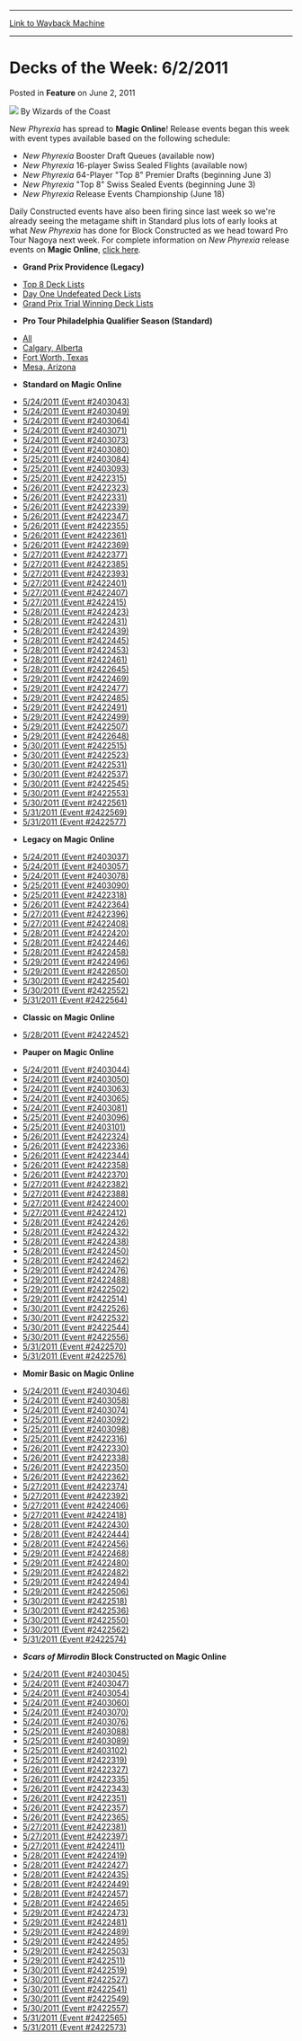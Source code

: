 
---
[Link to Wayback Machine](https://web.archive.org/web/20221004132542/https://magic.wizards.com/en/articles/archive/feature/decks-week-622011-2011-06-02)

[_metadata_:author]:- "Wizards of the Coast"
[_metadata_:description]:- "New Phyrexia has spread to Magic Online!"
[_metadata_:generator]:- "Drupal 7 (http://drupal.org)"
[_metadata_:publish_date]:- "2011-06-02"
[_metadata_:title]:- "Decks of the Week: 6/2/2011"
[_metadata_:wayback_capture_timestamp]:- "2022-10-04 13:25:42+00:00"
[_metadata_:wayback_raw_url]:- "https://web.archive.org/web/20221004132542id_/https://magic.wizards.com/en/articles/archive/feature/decks-week-622011-2011-06-02"
[_metadata_:wayback_url]:- "https://magic.wizards.com/en/articles/archive/feature/decks-week-622011-2011-06-02"
---


Decks of the Week: 6/2/2011
===========================



 Posted in **Feature**
 on June 2, 2011 






![](https://media.magic.wizards.com/styles/auth_small/public/images/person/wizards_author.jpg)
By Wizards of the Coast











N*ew Phyrexia* has spread to **Magic Online**! Release events began this week with event types available based on the following schedule:


* *New Phyrexia* Booster Draft Queues (available now)
* *New Phyrexia* 16-player Swiss Sealed Flights (available now)
* *New Phyrexia* 64-Player "Top 8" Premier Drafts (beginning June 3)
* *New Phyrexia* "Top 8" Swiss Sealed Events (beginning June 3)
* *New Phyrexia* Release Events Championship (June 18)

Daily Constructed events have also been firing since last week so we're already seeing the metagame shift in Standard plus lots of early looks at what *New Phyrexia* has done for Block Constructed as we head toward Pro Tour Nagoya next week. For complete information on *New Phyrexia* release events on **Magic Online**, [click here](http://archive.wizards.com/Magic/Magazine/Article.aspx?x=mtg/daily/other/05242011e).


* **Grand Prix Providence (Legacy)**
+ [Top 8 Deck Lists](/en/events/coverage/legacy-champion-descends-jupiter)
+ [Day One Undefeated Deck Lists](/en/articles/archive/event-coverage/grand-prix-providence-day-1-coverage-2011-05-29)
+ [Grand Prix Trial Winning Deck Lists](/en/articles/archive/event-coverage/grand-prix-providence-day-1-coverage-2011-05-29)
* **Pro Tour Philadelphia Qualifier Season (Standard)**
+ [All](/en/events/coverage/pro-tour-philadelphia-qualifier-season-top-8-standard-deck-lists)
+ [Calgary, Alberta](/en/articles/archive/event-coverage/pro-tour-philadelphia-qualifier-season-top-8-standard-deck-lists-5)
+ [Fort Worth, Texas](/en/articles/archive/event-coverage/pro-tour-philadelphia-qualifier-season-top-8-standard-deck-lists-6)
+ [Mesa, Arizona](/en/articles/archive/event-coverage/pro-tour-philadelphia-qualifier-season-top-8-standard-deck-lists-7)
* **Standard on Magic Online**
+ [5/24/2011 (Event #2403043)](http://archive.wizards.com/Magic/Digital/MagicOnlineTourn.aspx?x=mtg/digital/magiconline/tourn/2403043)
+ [5/24/2011 (Event #2403049)](http://archive.wizards.com/Magic/Digital/MagicOnlineTourn.aspx?x=mtg/digital/magiconline/tourn/2403049)
+ [5/24/2011 (Event #2403064)](http://archive.wizards.com/Magic/Digital/MagicOnlineTourn.aspx?x=mtg/digital/magiconline/tourn/2403064)
+ [5/24/2011 (Event #2403071)](http://archive.wizards.com/Magic/Digital/MagicOnlineTourn.aspx?x=mtg/digital/magiconline/tourn/2403071)
+ [5/24/2011 (Event #2403073)](http://archive.wizards.com/Magic/Digital/MagicOnlineTourn.aspx?x=mtg/digital/magiconline/tourn/2403073)
+ [5/24/2011 (Event #2403080)](http://archive.wizards.com/Magic/Digital/MagicOnlineTourn.aspx?x=mtg/digital/magiconline/tourn/2403080)
+ [5/25/2011 (Event #2403084)](http://archive.wizards.com/Magic/Digital/MagicOnlineTourn.aspx?x=mtg/digital/magiconline/tourn/2403084)
+ [5/25/2011 (Event #2403093)](http://archive.wizards.com/Magic/Digital/MagicOnlineTourn.aspx?x=mtg/digital/magiconline/tourn/2403093)
+ [5/25/2011 (Event #2422315)](http://archive.wizards.com/Magic/Digital/MagicOnlineTourn.aspx?x=mtg/digital/magiconline/tourn/2422315)
+ [5/26/2011 (Event #2422323)](http://archive.wizards.com/Magic/Digital/MagicOnlineTourn.aspx?x=mtg/digital/magiconline/tourn/2422323)
+ [5/26/2011 (Event #2422331)](http://archive.wizards.com/Magic/Digital/MagicOnlineTourn.aspx?x=mtg/digital/magiconline/tourn/2422331)
+ [5/26/2011 (Event #2422339)](http://archive.wizards.com/Magic/Digital/MagicOnlineTourn.aspx?x=mtg/digital/magiconline/tourn/2422339)
+ [5/26/2011 (Event #2422347)](http://archive.wizards.com/Magic/Digital/MagicOnlineTourn.aspx?x=mtg/digital/magiconline/tourn/2422347)
+ [5/26/2011 (Event #2422355)](http://archive.wizards.com/Magic/Digital/MagicOnlineTourn.aspx?x=mtg/digital/magiconline/tourn/2422355)
+ [5/26/2011 (Event #2422361)](http://archive.wizards.com/Magic/Digital/MagicOnlineTourn.aspx?x=mtg/digital/magiconline/tourn/2422361)
+ [5/26/2011 (Event #2422369)](http://archive.wizards.com/Magic/Digital/MagicOnlineTourn.aspx?x=mtg/digital/magiconline/tourn/2422369)
+ [5/27/2011 (Event #2422377)](http://archive.wizards.com/Magic/Digital/MagicOnlineTourn.aspx?x=mtg/digital/magiconline/tourn/2422377)
+ [5/27/2011 (Event #2422385)](http://archive.wizards.com/Magic/Digital/MagicOnlineTourn.aspx?x=mtg/digital/magiconline/tourn/2422385)
+ [5/27/2011 (Event #2422393)](http://archive.wizards.com/Magic/Digital/MagicOnlineTourn.aspx?x=mtg/digital/magiconline/tourn/2422393)
+ [5/27/2011 (Event #2422401)](http://archive.wizards.com/Magic/Digital/MagicOnlineTourn.aspx?x=mtg/digital/magiconline/tourn/2422401)
+ [5/27/2011 (Event #2422407)](http://archive.wizards.com/Magic/Digital/MagicOnlineTourn.aspx?x=mtg/digital/magiconline/tourn/2422407)
+ [5/27/2011 (Event #2422415)](http://archive.wizards.com/Magic/Digital/MagicOnlineTourn.aspx?x=mtg/digital/magiconline/tourn/2422415)
+ [5/28/2011 (Event #2422423)](http://archive.wizards.com/Magic/Digital/MagicOnlineTourn.aspx?x=mtg/digital/magiconline/tourn/2422423)
+ [5/28/2011 (Event #2422431)](http://archive.wizards.com/Magic/Digital/MagicOnlineTourn.aspx?x=mtg/digital/magiconline/tourn/2422431)
+ [5/28/2011 (Event #2422439)](http://archive.wizards.com/Magic/Digital/MagicOnlineTourn.aspx?x=mtg/digital/magiconline/tourn/2422439)
+ [5/28/2011 (Event #2422445)](http://archive.wizards.com/Magic/Digital/MagicOnlineTourn.aspx?x=mtg/digital/magiconline/tourn/2422445)
+ [5/28/2011 (Event #2422453)](http://archive.wizards.com/Magic/Digital/MagicOnlineTourn.aspx?x=mtg/digital/magiconline/tourn/2422453)
+ [5/28/2011 (Event #2422461)](http://archive.wizards.com/Magic/Digital/MagicOnlineTourn.aspx?x=mtg/digital/magiconline/tourn/2422461)
+ [5/28/2011 (Event #2422645)](http://archive.wizards.com/Magic/Digital/MagicOnlineTourn.aspx?x=mtg/digital/magiconline/tourn/2422645)
+ [5/29/2011 (Event #2422469)](http://archive.wizards.com/Magic/Digital/MagicOnlineTourn.aspx?x=mtg/digital/magiconline/tourn/2422469)
+ [5/29/2011 (Event #2422477)](http://archive.wizards.com/Magic/Digital/MagicOnlineTourn.aspx?x=mtg/digital/magiconline/tourn/2422477)
+ [5/29/2011 (Event #2422485)](http://archive.wizards.com/Magic/Digital/MagicOnlineTourn.aspx?x=mtg/digital/magiconline/tourn/2422485)
+ [5/29/2011 (Event #2422491)](http://archive.wizards.com/Magic/Digital/MagicOnlineTourn.aspx?x=mtg/digital/magiconline/tourn/2422491)
+ [5/29/2011 (Event #2422499)](http://archive.wizards.com/Magic/Digital/MagicOnlineTourn.aspx?x=mtg/digital/magiconline/tourn/2422499)
+ [5/29/2011 (Event #2422507)](http://archive.wizards.com/Magic/Digital/MagicOnlineTourn.aspx?x=mtg/digital/magiconline/tourn/2422507)
+ [5/29/2011 (Event #2422648)](http://archive.wizards.com/Magic/Digital/MagicOnlineTourn.aspx?x=mtg/digital/magiconline/tourn/2422648)
+ [5/30/2011 (Event #2422515)](http://archive.wizards.com/Magic/Digital/MagicOnlineTourn.aspx?x=mtg/digital/magiconline/tourn/2422515)
+ [5/30/2011 (Event #2422523)](http://archive.wizards.com/Magic/Digital/MagicOnlineTourn.aspx?x=mtg/digital/magiconline/tourn/2422523)
+ [5/30/2011 (Event #2422531)](http://archive.wizards.com/Magic/Digital/MagicOnlineTourn.aspx?x=mtg/digital/magiconline/tourn/2422531)
+ [5/30/2011 (Event #2422537)](http://archive.wizards.com/Magic/Digital/MagicOnlineTourn.aspx?x=mtg/digital/magiconline/tourn/2422537)
+ [5/30/2011 (Event #2422545)](http://archive.wizards.com/Magic/Digital/MagicOnlineTourn.aspx?x=mtg/digital/magiconline/tourn/2422545)
+ [5/30/2011 (Event #2422553)](http://archive.wizards.com/Magic/Digital/MagicOnlineTourn.aspx?x=mtg/digital/magiconline/tourn/2422553)
+ [5/30/2011 (Event #2422561)](http://archive.wizards.com/Magic/Digital/MagicOnlineTourn.aspx?x=mtg/digital/magiconline/tourn/2422561)
+ [5/31/2011 (Event #2422569)](http://archive.wizards.com/Magic/Digital/MagicOnlineTourn.aspx?x=mtg/digital/magiconline/tourn/2422569)
+ [5/31/2011 (Event #2422577)](http://archive.wizards.com/Magic/Digital/MagicOnlineTourn.aspx?x=mtg/digital/magiconline/tourn/2422577)
* **Legacy on Magic Online**
+ [5/24/2011 (Event #2403037)](http://archive.wizards.com/Magic/Digital/MagicOnlineTourn.aspx?x=mtg/digital/magiconline/tourn/2403037)
+ [5/24/2011 (Event #2403057)](http://archive.wizards.com/Magic/Digital/MagicOnlineTourn.aspx?x=mtg/digital/magiconline/tourn/2403057)
+ [5/24/2011 (Event #2403078)](http://archive.wizards.com/Magic/Digital/MagicOnlineTourn.aspx?x=mtg/digital/magiconline/tourn/2403078)
+ [5/25/2011 (Event #2403090)](http://archive.wizards.com/Magic/Digital/MagicOnlineTourn.aspx?x=mtg/digital/magiconline/tourn/2403090)
+ [5/25/2011 (Event #2422318)](http://archive.wizards.com/Magic/Digital/MagicOnlineTourn.aspx?x=mtg/digital/magiconline/tourn/2422318)
+ [5/26/2011 (Event #2422364)](http://archive.wizards.com/Magic/Digital/MagicOnlineTourn.aspx?x=mtg/digital/magiconline/tourn/2422364)
+ [5/27/2011 (Event #2422396)](http://archive.wizards.com/Magic/Digital/MagicOnlineTourn.aspx?x=mtg/digital/magiconline/tourn/2422396)
+ [5/27/2011 (Event #2422408)](http://archive.wizards.com/Magic/Digital/MagicOnlineTourn.aspx?x=mtg/digital/magiconline/tourn/2422408)
+ [5/28/2011 (Event #2422420)](http://archive.wizards.com/Magic/Digital/MagicOnlineTourn.aspx?x=mtg/digital/magiconline/tourn/2422420)
+ [5/28/2011 (Event #2422446)](http://archive.wizards.com/Magic/Digital/MagicOnlineTourn.aspx?x=mtg/digital/magiconline/tourn/2422446)
+ [5/28/2011 (Event #2422458)](http://archive.wizards.com/Magic/Digital/MagicOnlineTourn.aspx?x=mtg/digital/magiconline/tourn/2422458)
+ [5/29/2011 (Event #2422496)](http://archive.wizards.com/Magic/Digital/MagicOnlineTourn.aspx?x=mtg/digital/magiconline/tourn/2422496)
+ [5/29/2011 (Event #2422650)](http://archive.wizards.com/Magic/Digital/MagicOnlineTourn.aspx?x=mtg/digital/magiconline/tourn/2422650)
+ [5/30/2011 (Event #2422540)](http://archive.wizards.com/Magic/Digital/MagicOnlineTourn.aspx?x=mtg/digital/magiconline/tourn/2422540)
+ [5/30/2011 (Event #2422552)](http://archive.wizards.com/Magic/Digital/MagicOnlineTourn.aspx?x=mtg/digital/magiconline/tourn/2422552)
+ [5/31/2011 (Event #2422564)](http://archive.wizards.com/Magic/Digital/MagicOnlineTourn.aspx?x=mtg/digital/magiconline/tourn/2422564)
* **Classic on Magic Online**
+ [5/28/2011 (Event #2422452)](http://archive.wizards.com/Magic/Digital/MagicOnlineTourn.aspx?x=mtg/digital/magiconline/tourn/2422452)
* **Pauper on Magic Online**
+ [5/24/2011 (Event #2403044)](http://archive.wizards.com/Magic/Digital/MagicOnlineTourn.aspx?x=mtg/digital/magiconline/tourn/2403044)
+ [5/24/2011 (Event #2403050)](http://archive.wizards.com/Magic/Digital/MagicOnlineTourn.aspx?x=mtg/digital/magiconline/tourn/2403050)
+ [5/24/2011 (Event #2403063)](http://archive.wizards.com/Magic/Digital/MagicOnlineTourn.aspx?x=mtg/digital/magiconline/tourn/2403063)
+ [5/24/2011 (Event #2403065)](http://archive.wizards.com/Magic/Digital/MagicOnlineTourn.aspx?x=mtg/digital/magiconline/tourn/2403065)
+ [5/24/2011 (Event #2403081)](http://archive.wizards.com/Magic/Digital/MagicOnlineTourn.aspx?x=mtg/digital/magiconline/tourn/2403081)
+ [5/25/2011 (Event #2403096)](http://archive.wizards.com/Magic/Digital/MagicOnlineTourn.aspx?x=mtg/digital/magiconline/tourn/2403096)
+ [5/25/2011 (Event #2403101)](http://archive.wizards.com/Magic/Digital/MagicOnlineTourn.aspx?x=mtg/digital/magiconline/tourn/2403101)
+ [5/26/2011 (Event #2422324)](http://archive.wizards.com/Magic/Digital/MagicOnlineTourn.aspx?x=mtg/digital/magiconline/tourn/2422324)
+ [5/26/2011 (Event #2422336)](http://archive.wizards.com/Magic/Digital/MagicOnlineTourn.aspx?x=mtg/digital/magiconline/tourn/2422336)
+ [5/26/2011 (Event #2422344)](http://archive.wizards.com/Magic/Digital/MagicOnlineTourn.aspx?x=mtg/digital/magiconline/tourn/2422344)
+ [5/26/2011 (Event #2422358)](http://archive.wizards.com/Magic/Digital/MagicOnlineTourn.aspx?x=mtg/digital/magiconline/tourn/2422358)
+ [5/26/2011 (Event #2422370)](http://archive.wizards.com/Magic/Digital/MagicOnlineTourn.aspx?x=mtg/digital/magiconline/tourn/2422370)
+ [5/27/2011 (Event #2422382)](http://archive.wizards.com/Magic/Digital/MagicOnlineTourn.aspx?x=mtg/digital/magiconline/tourn/2422382)
+ [5/27/2011 (Event #2422388)](http://archive.wizards.com/Magic/Digital/MagicOnlineTourn.aspx?x=mtg/digital/magiconline/tourn/2422388)
+ [5/27/2011 (Event #2422400)](http://archive.wizards.com/Magic/Digital/MagicOnlineTourn.aspx?x=mtg/digital/magiconline/tourn/2422400)
+ [5/27/2011 (Event #2422412)](http://archive.wizards.com/Magic/Digital/MagicOnlineTourn.aspx?x=mtg/digital/magiconline/tourn/2422412)
+ [5/28/2011 (Event #2422426)](http://archive.wizards.com/Magic/Digital/MagicOnlineTourn.aspx?x=mtg/digital/magiconline/tourn/2422426)
+ [5/28/2011 (Event #2422432)](http://archive.wizards.com/Magic/Digital/MagicOnlineTourn.aspx?x=mtg/digital/magiconline/tourn/2422432)
+ [5/28/2011 (Event #2422438)](http://archive.wizards.com/Magic/Digital/MagicOnlineTourn.aspx?x=mtg/digital/magiconline/tourn/2422438)
+ [5/28/2011 (Event #2422450)](http://archive.wizards.com/Magic/Digital/MagicOnlineTourn.aspx?x=mtg/digital/magiconline/tourn/2422450)
+ [5/28/2011 (Event #2422462)](http://archive.wizards.com/Magic/Digital/MagicOnlineTourn.aspx?x=mtg/digital/magiconline/tourn/2422462)
+ [5/29/2011 (Event #2422476)](http://archive.wizards.com/Magic/Digital/MagicOnlineTourn.aspx?x=mtg/digital/magiconline/tourn/2422476)
+ [5/29/2011 (Event #2422488)](http://archive.wizards.com/Magic/Digital/MagicOnlineTourn.aspx?x=mtg/digital/magiconline/tourn/2422488)
+ [5/29/2011 (Event #2422502)](http://archive.wizards.com/Magic/Digital/MagicOnlineTourn.aspx?x=mtg/digital/magiconline/tourn/2422502)
+ [5/29/2011 (Event #2422514)](http://archive.wizards.com/Magic/Digital/MagicOnlineTourn.aspx?x=mtg/digital/magiconline/tourn/2422514)
+ [5/30/2011 (Event #2422526)](http://archive.wizards.com/Magic/Digital/MagicOnlineTourn.aspx?x=mtg/digital/magiconline/tourn/2422526)
+ [5/30/2011 (Event #2422532)](http://archive.wizards.com/Magic/Digital/MagicOnlineTourn.aspx?x=mtg/digital/magiconline/tourn/2422532)
+ [5/30/2011 (Event #2422544)](http://archive.wizards.com/Magic/Digital/MagicOnlineTourn.aspx?x=mtg/digital/magiconline/tourn/2422544)
+ [5/30/2011 (Event #2422556)](http://archive.wizards.com/Magic/Digital/MagicOnlineTourn.aspx?x=mtg/digital/magiconline/tourn/2422556)
+ [5/31/2011 (Event #2422570)](http://archive.wizards.com/Magic/Digital/MagicOnlineTourn.aspx?x=mtg/digital/magiconline/tourn/2422570)
+ [5/31/2011 (Event #2422576)](http://archive.wizards.com/Magic/Digital/MagicOnlineTourn.aspx?x=mtg/digital/magiconline/tourn/2422576)
* **Momir Basic on Magic Online**
+ [5/24/2011 (Event #2403046)](http://archive.wizards.com/Magic/Digital/MagicOnlineTourn.aspx?x=mtg/digital/magiconline/tourn/2403046)
+ [5/24/2011 (Event #2403058)](http://archive.wizards.com/Magic/Digital/MagicOnlineTourn.aspx?x=mtg/digital/magiconline/tourn/2403058)
+ [5/24/2011 (Event #2403074)](http://archive.wizards.com/Magic/Digital/MagicOnlineTourn.aspx?x=mtg/digital/magiconline/tourn/2403074)
+ [5/25/2011 (Event #2403092)](http://archive.wizards.com/Magic/Digital/MagicOnlineTourn.aspx?x=mtg/digital/magiconline/tourn/2403092)
+ [5/25/2011 (Event #2403098)](http://archive.wizards.com/Magic/Digital/MagicOnlineTourn.aspx?x=mtg/digital/magiconline/tourn/2403098)
+ [5/25/2011 (Event #2422316)](http://archive.wizards.com/Magic/Digital/MagicOnlineTourn.aspx?x=mtg/digital/magiconline/tourn/2422316)
+ [5/26/2011 (Event #2422330)](http://archive.wizards.com/Magic/Digital/MagicOnlineTourn.aspx?x=mtg/digital/magiconline/tourn/2422330)
+ [5/26/2011 (Event #2422338)](http://archive.wizards.com/Magic/Digital/MagicOnlineTourn.aspx?x=mtg/digital/magiconline/tourn/2422338)
+ [5/26/2011 (Event #2422350)](http://archive.wizards.com/Magic/Digital/MagicOnlineTourn.aspx?x=mtg/digital/magiconline/tourn/2422350)
+ [5/26/2011 (Event #2422362)](http://archive.wizards.com/Magic/Digital/MagicOnlineTourn.aspx?x=mtg/digital/magiconline/tourn/2422362)
+ [5/27/2011 (Event #2422374)](http://archive.wizards.com/Magic/Digital/MagicOnlineTourn.aspx?x=mtg/digital/magiconline/tourn/2422374)
+ [5/27/2011 (Event #2422392)](http://archive.wizards.com/Magic/Digital/MagicOnlineTourn.aspx?x=mtg/digital/magiconline/tourn/2422392)
+ [5/27/2011 (Event #2422406)](http://archive.wizards.com/Magic/Digital/MagicOnlineTourn.aspx?x=mtg/digital/magiconline/tourn/2422406)
+ [5/27/2011 (Event #2422418)](http://archive.wizards.com/Magic/Digital/MagicOnlineTourn.aspx?x=mtg/digital/magiconline/tourn/2422418)
+ [5/28/2011 (Event #2422430)](http://archive.wizards.com/Magic/Digital/MagicOnlineTourn.aspx?x=mtg/digital/magiconline/tourn/2422430)
+ [5/28/2011 (Event #2422444)](http://archive.wizards.com/Magic/Digital/MagicOnlineTourn.aspx?x=mtg/digital/magiconline/tourn/2422444)
+ [5/28/2011 (Event #2422456)](http://archive.wizards.com/Magic/Digital/MagicOnlineTourn.aspx?x=mtg/digital/magiconline/tourn/2422456)
+ [5/29/2011 (Event #2422468)](http://archive.wizards.com/Magic/Digital/MagicOnlineTourn.aspx?x=mtg/digital/magiconline/tourn/2422468)
+ [5/29/2011 (Event #2422480)](http://archive.wizards.com/Magic/Digital/MagicOnlineTourn.aspx?x=mtg/digital/magiconline/tourn/2422480)
+ [5/29/2011 (Event #2422482)](http://archive.wizards.com/Magic/Digital/MagicOnlineTourn.aspx?x=mtg/digital/magiconline/tourn/2422482)
+ [5/29/2011 (Event #2422494)](http://archive.wizards.com/Magic/Digital/MagicOnlineTourn.aspx?x=mtg/digital/magiconline/tourn/2422494)
+ [5/29/2011 (Event #2422506)](http://archive.wizards.com/Magic/Digital/MagicOnlineTourn.aspx?x=mtg/digital/magiconline/tourn/2422506)
+ [5/30/2011 (Event #2422518)](http://archive.wizards.com/Magic/Digital/MagicOnlineTourn.aspx?x=mtg/digital/magiconline/tourn/2422518)
+ [5/30/2011 (Event #2422536)](http://archive.wizards.com/Magic/Digital/MagicOnlineTourn.aspx?x=mtg/digital/magiconline/tourn/2422536)
+ [5/30/2011 (Event #2422550)](http://archive.wizards.com/Magic/Digital/MagicOnlineTourn.aspx?x=mtg/digital/magiconline/tourn/2422550)
+ [5/30/2011 (Event #2422562)](http://archive.wizards.com/Magic/Digital/MagicOnlineTourn.aspx?x=mtg/digital/magiconline/tourn/2422562)
+ [5/31/2011 (Event #2422574)](http://archive.wizards.com/Magic/Digital/MagicOnlineTourn.aspx?x=mtg/digital/magiconline/tourn/2422574)
* ***Scars of Mirrodin* Block Constructed on Magic Online**
+ [5/24/2011 (Event #2403045)](http://archive.wizards.com/Magic/Digital/MagicOnlineTourn.aspx?x=mtg/digital/magiconline/tourn/2403045)
+ [5/24/2011 (Event #2403047)](http://archive.wizards.com/Magic/Digital/MagicOnlineTourn.aspx?x=mtg/digital/magiconline/tourn/2403047)
+ [5/24/2011 (Event #2403054)](http://archive.wizards.com/Magic/Digital/MagicOnlineTourn.aspx?x=mtg/digital/magiconline/tourn/2403054)
+ [5/24/2011 (Event #2403060)](http://archive.wizards.com/Magic/Digital/MagicOnlineTourn.aspx?x=mtg/digital/magiconline/tourn/2403060)
+ [5/24/2011 (Event #2403070)](http://archive.wizards.com/Magic/Digital/MagicOnlineTourn.aspx?x=mtg/digital/magiconline/tourn/2403070)
+ [5/24/2011 (Event #2403076)](http://archive.wizards.com/Magic/Digital/MagicOnlineTourn.aspx?x=mtg/digital/magiconline/tourn/2403076)
+ [5/25/2011 (Event #2403088)](http://archive.wizards.com/Magic/Digital/MagicOnlineTourn.aspx?x=mtg/digital/magiconline/tourn/2403088)
+ [5/25/2011 (Event #2403089)](http://archive.wizards.com/Magic/Digital/MagicOnlineTourn.aspx?x=mtg/digital/magiconline/tourn/2403089)
+ [5/25/2011 (Event #2403102)](http://archive.wizards.com/Magic/Digital/MagicOnlineTourn.aspx?x=mtg/digital/magiconline/tourn/2403102)
+ [5/25/2011 (Event #2422319)](http://archive.wizards.com/Magic/Digital/MagicOnlineTourn.aspx?x=mtg/digital/magiconline/tourn/2422319)
+ [5/26/2011 (Event #2422327)](http://archive.wizards.com/Magic/Digital/MagicOnlineTourn.aspx?x=mtg/digital/magiconline/tourn/2422327)
+ [5/26/2011 (Event #2422335)](http://archive.wizards.com/Magic/Digital/MagicOnlineTourn.aspx?x=mtg/digital/magiconline/tourn/2422335)
+ [5/26/2011 (Event #2422343)](http://archive.wizards.com/Magic/Digital/MagicOnlineTourn.aspx?x=mtg/digital/magiconline/tourn/2422343)
+ [5/26/2011 (Event #2422351)](http://archive.wizards.com/Magic/Digital/MagicOnlineTourn.aspx?x=mtg/digital/magiconline/tourn/2422351)
+ [5/26/2011 (Event #2422357)](http://archive.wizards.com/Magic/Digital/MagicOnlineTourn.aspx?x=mtg/digital/magiconline/tourn/2422357)
+ [5/26/2011 (Event #2422365)](http://archive.wizards.com/Magic/Digital/MagicOnlineTourn.aspx?x=mtg/digital/magiconline/tourn/2422365)
+ [5/27/2011 (Event #2422381)](http://archive.wizards.com/Magic/Digital/MagicOnlineTourn.aspx?x=mtg/digital/magiconline/tourn/2422381)
+ [5/27/2011 (Event #2422397)](http://archive.wizards.com/Magic/Digital/MagicOnlineTourn.aspx?x=mtg/digital/magiconline/tourn/2422397)
+ [5/27/2011 (Event #2422411)](http://archive.wizards.com/Magic/Digital/MagicOnlineTourn.aspx?x=mtg/digital/magiconline/tourn/2422411)
+ [5/28/2011 (Event #2422419)](http://archive.wizards.com/Magic/Digital/MagicOnlineTourn.aspx?x=mtg/digital/magiconline/tourn/2422419)
+ [5/28/2011 (Event #2422427)](http://archive.wizards.com/Magic/Digital/MagicOnlineTourn.aspx?x=mtg/digital/magiconline/tourn/2422427)
+ [5/28/2011 (Event #2422435)](http://archive.wizards.com/Magic/Digital/MagicOnlineTourn.aspx?x=mtg/digital/magiconline/tourn/2422435)
+ [5/28/2011 (Event #2422449)](http://archive.wizards.com/Magic/Digital/MagicOnlineTourn.aspx?x=mtg/digital/magiconline/tourn/2422449)
+ [5/28/2011 (Event #2422457)](http://archive.wizards.com/Magic/Digital/MagicOnlineTourn.aspx?x=mtg/digital/magiconline/tourn/2422457)
+ [5/28/2011 (Event #2422465)](http://archive.wizards.com/Magic/Digital/MagicOnlineTourn.aspx?x=mtg/digital/magiconline/tourn/2422465)
+ [5/29/2011 (Event #2422473)](http://archive.wizards.com/Magic/Digital/MagicOnlineTourn.aspx?x=mtg/digital/magiconline/tourn/2422473)
+ [5/29/2011 (Event #2422481)](http://archive.wizards.com/Magic/Digital/MagicOnlineTourn.aspx?x=mtg/digital/magiconline/tourn/2422481)
+ [5/29/2011 (Event #2422489)](http://archive.wizards.com/Magic/Digital/MagicOnlineTourn.aspx?x=mtg/digital/magiconline/tourn/2422489)
+ [5/29/2011 (Event #2422495)](http://archive.wizards.com/Magic/Digital/MagicOnlineTourn.aspx?x=mtg/digital/magiconline/tourn/2422495)
+ [5/29/2011 (Event #2422503)](http://archive.wizards.com/Magic/Digital/MagicOnlineTourn.aspx?x=mtg/digital/magiconline/tourn/2422503)
+ [5/29/2011 (Event #2422511)](http://archive.wizards.com/Magic/Digital/MagicOnlineTourn.aspx?x=mtg/digital/magiconline/tourn/2422511)
+ [5/30/2011 (Event #2422519)](http://archive.wizards.com/Magic/Digital/MagicOnlineTourn.aspx?x=mtg/digital/magiconline/tourn/2422519)
+ [5/30/2011 (Event #2422527)](http://archive.wizards.com/Magic/Digital/MagicOnlineTourn.aspx?x=mtg/digital/magiconline/tourn/2422527)
+ [5/30/2011 (Event #2422541)](http://archive.wizards.com/Magic/Digital/MagicOnlineTourn.aspx?x=mtg/digital/magiconline/tourn/2422541)
+ [5/30/2011 (Event #2422549)](http://archive.wizards.com/Magic/Digital/MagicOnlineTourn.aspx?x=mtg/digital/magiconline/tourn/2422549)
+ [5/30/2011 (Event #2422557)](http://archive.wizards.com/Magic/Digital/MagicOnlineTourn.aspx?x=mtg/digital/magiconline/tourn/2422557)
+ [5/31/2011 (Event #2422565)](http://archive.wizards.com/Magic/Digital/MagicOnlineTourn.aspx?x=mtg/digital/magiconline/tourn/2422565)
+ [5/31/2011 (Event #2422573)](http://archive.wizards.com/Magic/Digital/MagicOnlineTourn.aspx?x=mtg/digital/magiconline/tourn/2422573)






